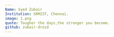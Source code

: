 ```yaml
---
Name: Syed Zubair
Institution: SRMIST, Chennai.
image: 1.png
quote: Tougher the days,the stronger you become.
github: zubair-droid
---
```

